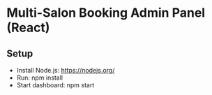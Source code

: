 # Multi-Salon Booking Admin Panel (React)

## Setup
- Install Node.js: https://nodejs.org/
- Run: npm install
- Start dashboard: npm start
